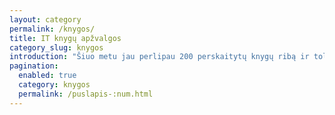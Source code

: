```yaml
---
layout: category
permalink: /knygos/
title: IT knygų apžvalgos
category_slug: knygos
introduction: "Šiuo metu jau perlipau 200 perskaitytų knygų ribą ir toliau mėginu priartėti prie tūkstančio knygų iššūkio. Apie geriausias knygas paliksiu įrašą šioje kategorijoje."
pagination:
  enabled: true
  category: knygos
  permalink: /puslapis-:num.html
---
```

